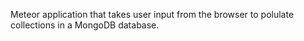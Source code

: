 Meteor application that takes user input from the browser to polulate collections in a MongoDB database.